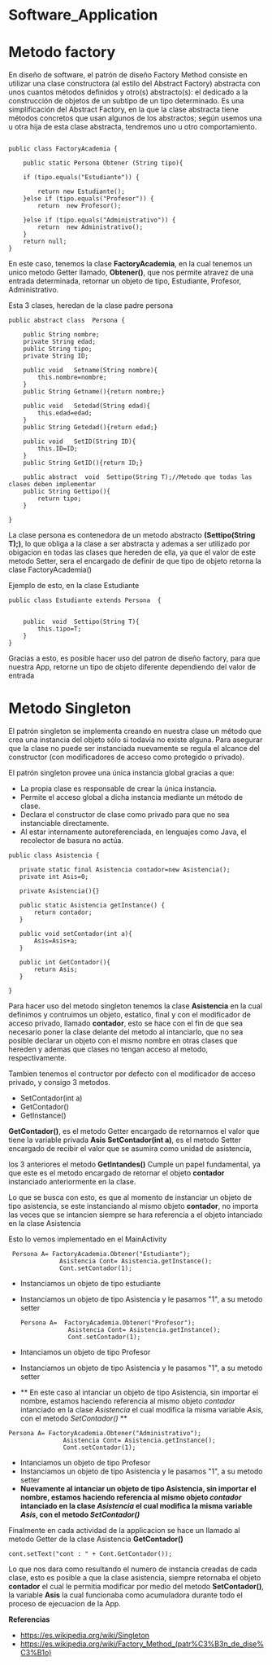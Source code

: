 # Software_Application #


# Metodo factory 
En diseño de software, el patrón de diseño Factory Method consiste en utilizar una clase constructora (al estilo del Abstract Factory) abstracta con unos cuantos métodos definidos y otro(s) abstracto(s): el dedicado a la construcción de objetos de un subtipo de un tipo determinado. Es una simplificación del Abstract Factory, en la que la clase abstracta tiene métodos concretos que usan algunos de los abstractos; según usemos una u otra hija de esta clase abstracta, tendremos uno u otro comportamiento.


```

public class FactoryAcademia {

    public static Persona Obtener (String tipo){

    if (tipo.equals("Estudiante")) {

        return new Estudiante();
    }else if (tipo.equals("Profesor")) {
        return  new Profesor();

    }else if (tipo.equals("Administrativo")) {
        return  new Administrativo();
    }
    return null;
}

``` 

En este caso, tenemos la clase **FactoryAcademia**, en la cual tenemos un unico metodo Getter llamado, **Obtener()**, que nos permite atravez de una entrada determinada, retornar un objeto de tipo, Estudiante, Profesor, Administrativo.

Esta 3 clases, heredan de la clase padre persona 
``` 
public abstract class  Persona {

    public String nombre;
    private String edad;
    public String tipo;
    private String ID;

    public void   Setname(String nombre){
        this.nombre=nombre;
    }
    public String Getname(){return nombre;}

    public void   Setedad(String edad){
        this.edad=edad;
    }
    public String Getedad(){return edad;}

    public void   SetID(String ID){
        this.ID=ID;
    }
    public String GetID(){return ID;}

    public abstract  void  Settipo(String T);//Metodo que todas las clases deben implementar
    public String Gettipo(){
        return tipo;
    }

}
``` 


La clase persona es contenedora de un metodo abstracto **(Settipo(String T);)**, lo que obliga a la clase a ser abstracta y ademas a ser utilizado por obigacion en todas las clases que hereden de ella, ya que el valor de este metodo Setter, sera el encargado de definir de que tipo de objeto retorna la clase FactoryAcademia()

Ejemplo de esto, en la clase Estudiante
``` 
public class Estudiante extends Persona  {


    public  void  Settipo(String T){
        this.tipo=T;
    }
}

``` 

Gracias a esto, es posible hacer uso del patron de diseño factory, para que nuestra App, retorne un tipo de objeto diferente dependiendo del valor de entrada




# Metodo Singleton #



El patrón singleton se implementa creando en nuestra clase un método que crea una instancia del objeto sólo si todavía no existe alguna. Para asegurar que la clase no puede ser instanciada nuevamente se regula el alcance del constructor (con modificadores de acceso como protegido o privado).

El patrón singleton provee una única instancia global gracias a que:
 * La propia clase es responsable de crear la única instancia.
 * Permite el acceso global a dicha instancia mediante un método de clase.
 * Declara el constructor de clase como privado para que no sea instanciable directamente.
 * Al estar internamente autoreferenciada, en lenguajes como Java, el recolector de basura no actúa.
 
 ```
 public class Asistencia {

    private static final Asistencia contador=new Asistencia();
    private int Asis=0;

    private Asistencia(){}

    public static Asistencia getInstance() {
        return contador;
    }

    public void setContador(int a){
        Asis=Asis+a;
    }

    public int GetContador(){
        return Asis;
    }

}
 ``` 
 
Para hacer uso del metodo singleton tenemos la clase **Asistencia** en la cual definimos y contruimos un objeto, estatico, final y con el modificador de acceso  privado, llamado **contador**, esto se hace con el fin de que sea necesario poner la clase delante del metodo al intanciarlo, que no sea posible declarar un objeto con el mismo nombre en otras clases que hereden y ademas que clases no tengan acceso al metodo, respectivamente.

Tambien tenemos el contructor por defecto con el modificador de acceso privado, y consigo 3 metodos.

 * SetContador(int a)
 * GetContador()
 * GetInstance()
 
 **GetContador()**, es el metodo Getter encargado de retornarnos el valor que tiene la variable privada **Asis**
 **SetContador(int a)**, es el metodo Setter encargado de recibir el valor que se asumira como unidad de asistencia, 
 
 
 los 3 anteriores el metodo **GetIntandes()** Cumple un papel fundamental, ya que este es el metodo encargado de retornar el objeto **contador** instanciado anteriormente en la clase.
 
 Lo que se busca con esto, es que al momento de instanciar un objeto de tipo asistencia, se este instanciando al mismo objeto **contador**, no importa las veces que se intancien siempre  se hara referencia a el objeto intanciado en la clase Asistencia
 
 
 Esto lo vemos implementado en el MainActivity
 

  ``` 
   Persona A= FactoryAcademia.Obtener("Estudiante");
                Asistencia Cont= Asistencia.getInstance();
                Cont.setContador(1);
   ``` 
 * Instanciamos un objeto de tipo estudiante
 * Instanciamos un  objeto de tipo Asistencia y le pasamos "1", a su metodo setter
 
 
   ``` 
   Persona A=  FactoryAcademia.Obtener("Profesor");
                Asistencia Cont= Asistencia.getInstance();
                Cont.setContador(1);
   ```
 * Intanciamos un objeto de tipo  Profesor
 * Instanciamos un  objeto de tipo Asistencia y le pasamos "1", a su metodo setter
 * ** En este caso al intanciar un objeto de tipo Asistencia, sin importar el  nombre, estamos haciendo referencia al mismo objeto *contador* intanciado en la clase *Asistencia* el cual  modifica la misma variable *Asis*, con el metodo *SetContador()* **
 
 ```
 Persona A= FactoryAcademia.Obtener("Administrativo");
                Asistencia Cont= Asistencia.getInstance();
                Cont.setContador(1);
 ```
* Intanciamos un objeto de tipo  Profesor
* Instanciamos un  objeto de tipo Asistencia y le pasamos "1", a su metodo setter
* **Nuevamente al intanciar un objeto de tipo Asistencia, sin importar el  nombre, estamos haciendo referencia al mismo objeto *contador* intanciado en la clase *Asistencia* el cual  modifica la misma variable *Asis*, con el metodo *SetContador()***


Finalmente en cada actividad de la applicacion  se hace un llamado al metodo Getter de la clase Asistencia **GetContador()**
   ``` 
  cont.setText("cont : " + Cont.GetContador());

   ``` 
  Lo que nos dara como resultando el numero de instancia creadas de cada clase, esto es posible a que la clase asistencia, siempre retornaba el objeto **contador** el cual le permitia modificar por medio del metodo **SetContador()**, la variable **Asis** la cual funcionaba como acumuladora durante todo el proceso de ejecuacion de la App.
  
  
  **Referencias**
  
  * https://es.wikipedia.org/wiki/Singleton
  * https://es.wikipedia.org/wiki/Factory_Method_(patr%C3%B3n_de_dise%C3%B1o)

